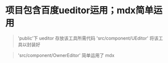 # 项目包含百度ueditor运用；mdx简单运用

> 'public'下 ueditor 存放该工具所需代码
> 'src/component/UEditor' 将该工具以封装好

> 'src/component/OwnerEditor' 简单运用了 mdx